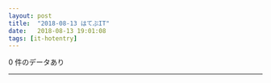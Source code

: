 ```yaml
---
layout: post
title:  "2018-08-13 はてぶIT"
date:   2018-08-13 19:01:08
tags: [it-hotentry]
---
```

0 件のデータあり

<hr>
